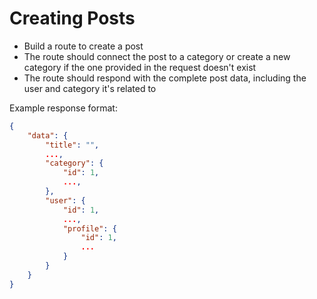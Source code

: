 # Creating Posts

- Build a route to create a post
- The route should connect the post to a category or create a new category if the one provided in the request doesn't exist
- The route should respond with the complete post data, including the user and category it's related to

Example response format:

```json
{
    "data": {
        "title": "",
        ...,
        "category": {
            "id": 1,
            ...,
        },
        "user": {
            "id": 1,
            ...,
            "profile": {
                "id": 1,
                ...
            }
        }
    }
}
```